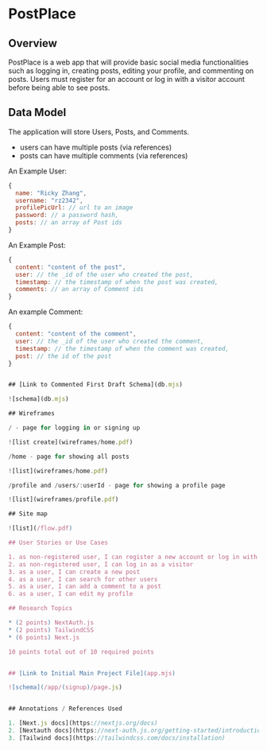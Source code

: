 # PostPlace

## Overview

PostPlace is a web app that will provide basic social media functionalities such as logging in, creating posts, editing your profile, and commenting on posts. Users must register for an account or log in with a visitor account before being able to see posts.

## Data Model

The application will store Users, Posts, and Comments.

- users can have multiple posts (via references)
- posts can have multiple comments (via references)

An Example User:

```javascript
{
  name: "Ricky Zhang",
  username: "rz2342",
  profilePicUrl: // url to an image
  password: // a password hash,
  posts: // an array of Post ids
}
```

An Example Post:

```javascript
{
  content: "content of the post",
  user: // the _id of the user who created the post,
  timestamp: // the timestamp of when the post was created,
  comments: // an array of Comment ids
}
```

An example Comment:

```javascript
{
  content: "content of the comment",
  user: // the _id of the user who created the comment,
  timestamp: // the timestamp of when the comment was created,
  post: // the id of the post
}


## [Link to Commented First Draft Schema](db.mjs)

![schema](db.mjs)

## Wireframes

/ - page for logging in or signing up

![list create](wireframes/home.pdf)

/home - page for showing all posts

![list](wireframes/home.pdf)

/profile and /users/:userId - page for showing a profile page

![list](wireframes/profile.pdf)

## Site map

![list](/flow.pdf)

## User Stories or Use Cases

1. as non-registered user, I can register a new account or log in with the site
2. as non-registered user, I can log in as a visitor
3. as a user, I can create a new post
4. as a user, I can search for other users
5. as a user, I can add a comment to a post
6. as a user, I can edit my profile

## Research Topics

* (2 points) NextAuth.js
* (2 points) TailwindCSS
* (6 points) Next.js

10 points total out of 10 required points


## [Link to Initial Main Project File](app.mjs)

![schema](/app/(signup)/page.js)


## Annotations / References Used

1. [Next.js docs](https://nextjs.org/docs)
2. [Nextauth docs](https://next-auth.js.org/getting-started/introduction)
3. [Tailwind docs](https://tailwindcss.com/docs/installation)


```
